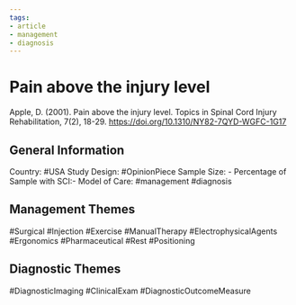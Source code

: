 ```yaml
---
tags:
- article
- management
- diagnosis
---
```


# Pain above the injury level
Apple, D. (2001). Pain above the injury level. Topics in Spinal Cord Injury Rehabilitation, 7(2), 18-29. https://doi.org/10.1310/NY82-7QYD-WGFC-1G17

## General Information
Country: #USA
Study Design: #OpinionPiece
Sample Size: -
Percentage of Sample with SCI:-
Model of Care: #management #diagnosis

## Management Themes
#Surgical #Injection #Exercise #ManualTherapy #ElectrophysicalAgents #Ergonomics #Pharmaceutical #Rest #Positioning 

## Diagnostic Themes
#DiagnosticImaging #ClinicalExam #DiagnosticOutcomeMeasure 